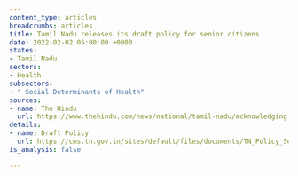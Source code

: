 ```yaml
---
content_type: articles
breadcrumbs: articles
title: Tamil Nadu releases its draft policy for senior citizens
date: 2022-02-02 05:00:00 +0000
states:
- Tamil Nadu
sectors:
- Health
subsectors:
- " Social Determinants of Health"
sources:
- name: The Hindu
  url: https://www.thehindu.com/news/national/tamil-nadu/acknowledging-demographic-transition-tn-prepares-draft-policy-for-elders/article38341535.ece
details:
- name: Draft Policy
  url: https://cms.tn.gov.in/sites/default/files/documents/TN_Policy_Senior_Citizens_2022_draft_0.pdf
is_analysis: false

---
```

